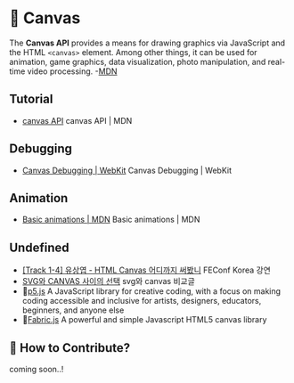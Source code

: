 # 🎨 Canvas

The **Canvas API** provides a means for drawing graphics via JavaScript and the HTML `<canvas>` element. Among other things, it can be used for animation, game graphics, data visualization, photo manipulation, and real-time video processing. -[MDN](https://developer.mozilla.org/en-US/docs/Web/API/Canvas_API)

## Tutorial

- [canvas API](https://developer.mozilla.org/en-US/docs/Web/API/Canvas_API) canvas API | MDN

## Debugging

- [Canvas Debugging | WebKit](https://webkit.org/blog/8452/canvas-debugging/) Canvas Debugging | WebKit

## Animation

- [Basic animations | MDN](https://developer.mozilla.org/en-US/docs/Web/API/Canvas_API/Tutorial/Basic_animations) Basic animations | MDN

## Undefined

- [[Track 1-4] 유상엽 - HTML Canvas 어디까지 써봤니](https://youtu.be/SmgIcbMQEGw) FEConf Korea 강연
- [SVG와 CANVAS 사이의 선택](https://techbug.tistory.com/207) svg와 canvas 비교글
- 📕[p5.js](https://p5js.org/) A JavaScript library for creative coding, with a focus on making coding accessible and inclusive for artists, designers, educators, beginners, and anyone else
- 📕[Fabric.js](http://fabricjs.com/) A powerful and simple Javascript HTML5 canvas library

## 👀 How to Contribute?

coming soon..!
